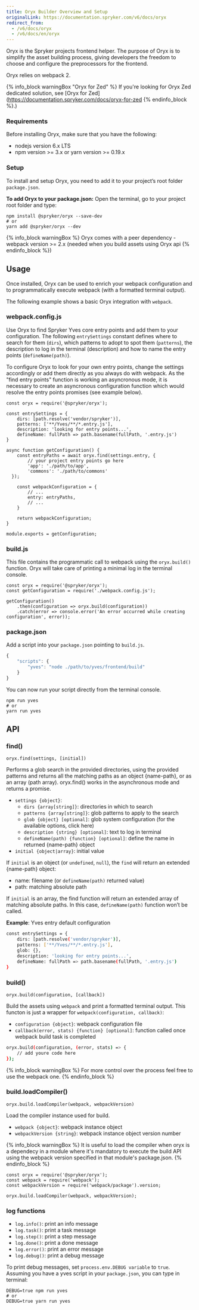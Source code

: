 ```yaml
---
title: Oryx Builder Overview and Setup
originalLink: https://documentation.spryker.com/v6/docs/oryx
redirect_from:
  - /v6/docs/oryx
  - /v6/docs/en/oryx
---
```


Oryx is the Spryker projects frontend helper. The purpose of Oryx is to simplify the asset building process, giving developers the freedom to choose and configure the preprocessors for the frontend.

Oryx relies on webpack 2.

{% info_block warningBox "Oryx for Zed" %}
If you're looking for Oryx Zed dedicated solution, see [Oryx for Zed](https://documentation.spryker.com/docs/oryx-for-zed
{% endinfo_block %}.)

### Requirements

Before installing Oryx, make sure that you have the following:

* nodejs version 6.x LTS
* npm version >= 3.x or yarn version >= 0.19.x

### Setup

To install and setup Oryx, you need to add it to your project’s root folder `package.json`.

**To add Oryx to your package.json:**
Open the terminal, go to your project root folder and type:

```
npm install @spryker/oryx --save-dev
# or 
yarn add @spryker/oryx --dev
```

{% info_block warningBox %}
Oryx comes with a peer dependency - webpack version >= 2.x (needed when you build assets using Oryx api
{% endinfo_block %})

## Usage

Once installed, Oryx can be used to enrich your webpack configuration and to programmatically execute webpack (with a formatted terminal output).

The following example shows a basic Oryx integration with `webpack`.

### webpack.config.js

Use Oryx to find Spryker Yves core entry points and add them to your configuration. The following `entrySettings` constant defines where to search for them (`dirs`), which patterns to adopt to spot them (`patterns`), the description to log in the terminal (description) and how to name the entry points (`defineName(path)`).

To configure Oryx to look for your own entry points, change the settings accordingly or add them directly as you always do with webpack. As the "find entry points" function is working an asyncronous mode, it is necessary to create an asyncronous configuration function which would resolve the entry points promises (see example below).

```
const oryx = require('@spryker/oryx');

const entrySettings = {
    dirs: [path.resolve('vendor/spryker')],
    patterns: ['**/Yves/**/*.entry.js'],
    description: 'looking for entry points...',
    defineName: fullPath => path.basename(fullPath, '.entry.js')
}

async function getConfiguration() {
    const entryPaths = await oryx.find(settings.entry, {
        // your project entry points go here
        'app': './path/to/app',
        'commons': './path/to/commons'
  });

    const webpackConfiguration = {
        // ...
        entry: entryPaths,
        // ...
    }

    return webpackConfiguration;
}

module.exports = getConfiguration;
```

### build.js

This file contains the programmatic call to webpack using the `oryx.build()` function. Oryx will take care of printing a minimal log in the terminal console.

```
const oryx = require('@spryker/oryx');
const getConfiguration = require('./webpack.config.js');

getConfiguration()
    .then(configuration => oryx.build(configuration))
    .catch(error => console.error('An error occurred while creating configuration', error));
```

### package.json

Add a script into your `package.json` pointing to `build.js`.

```javascript
{
    "scripts": {
        "yves": "node ./path/to/yves/frontend/build"
    }
}
```

You can now run your script directly from the terminal console.

```
npm run yves
# or 
yarn run yves
```

## API

### find()
 
```
oryx.find(settings, [initial])
```

Performs a glob search in the provided directories, using the provided patterns and returns all the matching paths as an object {name-path}, or as an array (path array). oryx.find() works in the asynchronous mode and returns a promise.

* `settings {object}`:
    * `dirs {array[string]}`: directories in which to search
    * `patterns {array[string]}`: glob patterns to apply to the search
    * `glob {object} [optional]`: glob system configuration (for the available options, click here)
    * `description {string} [optional]`: text to log in terminal
    * `defineName(path) {function} [optional]`: define the name in returned {name-path} object
* `initial {object|array}`: initial value

If `initial` is an object (or `undefined`, `null`), the `find` will return an extended {name-path} object:

* name: filename (or `defineName(path)` returned value)
* path: matching absolute path

If `initial` is an array, the find function will return an extended array of matching absolute paths. In this case, `defineName(path)` function won’t be called.

**Example**: Yves entry default configuration

```bash
const entrySettings = {
    dirs: [path.resolve('vendor/spryker')],
    patterns: ['**/Yves/**/*.entry.js'],
    glob: {},
    description: 'looking for entry points...',
    defineName: fullPath => path.basename(fullPath, '.entry.js')
}
```

### build()

```
oryx.build(configuration, [callback])
```

Build the assets using `webpack` and print a formatted terminal output. This functon is just a wrapper for `webpack(configuration, callback)`:

* `configuration {object}`: webpack configuration file
* `callback(error, stats) {function} [optional]`: function called once webpack build task is completed

```bash
oryx.build(configuration, (error, stats) => {
    // add youre code here
});

```

{% info_block warningBox %}
For more control over the process feel free to use the webpack one.
{% endinfo_block %}

### build.loadCompiler()

```
oryx.build.loadCompiler(webpack, webpackVersion)
```

Load the compiler instance used for build.

* `webpack {object}`: webpack instance object
* `webpackVersion {string}`: webpack instance object version number

{% info_block warningBox %}
It is useful to load the compiler when oryx is a dependecy in a module where it's mandatory to execute the build API using the webpack version specified in that module's package.json.
{% endinfo_block %}

```
const oryx = require('@spryker/oryx');
const webpack = require('webpack');
const webpackVersion = require('webpack/package').version;

oryx.build.loadCompiler(webpack, webpackVersion);
```

### log functions

* `log.info()`: print an info message
* `log.task()`: print a task message
* `log.step()`: print a step message
* `log.done()`: print a done message
* `log.error()`: print an error message
* `log.debug()`: print a debug message

To print debug messages, set `process.env.DEBUG variable` to `true`. Assuming you have a yves script in your `package.json`, you can type in terminal:

```
DEBUG=true npm run yves
# or
DEBUG=true yarn run yves
```
